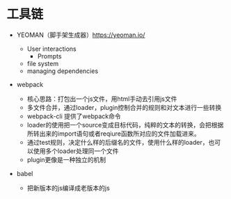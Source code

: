 # 工具链
  - YEOMAN（脚手架生成器）https://yeoman.io/
    - User interactions
      - Prompts
    - file system
    - managing dependencies

  - webpack
    - 核心思路：打包出一个js文件，用html手动去引用js文件
    - 多文件合并，通过loader，plugin控制合并的规则和对文本进行一些转换
    - webpack-cli 提供了webpack命令
    - loader的使用把一个source变成目标代码，纯粹的文本的转换，会把根据所转出来的import语句或者reqiure函数所对应的文件加载进来。
    - 通过test规则，决定什么样的后缀名的文件，使用什么样的loader，也可以使用多个loader处理同一个文件
    - plugin更像是一种独立的机制

  - babel
    - 把新版本的js编译成老版本的js

